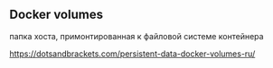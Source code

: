 
## Docker volumes
 папка хоста, примонтированная к файловой системе контейнера

https://dotsandbrackets.com/persistent-data-docker-volumes-ru/
